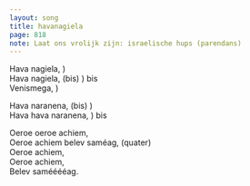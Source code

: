 ```yaml
---
layout: song
title: havanagiela
page: 818
note: Laat ons vrolijk zijn: israelische hups (parendans)
---
```


Hava nagiela,		)  
Hava nagiela, (bis)	) bis  
Venismega,		)  

Hava naranena, (bis)	)  
Hava hava naranena,	) bis  

Oeroe oeroe achiem,  
Oeroe achiem belev saméag, (quater)  
Oeroe achiem,  
Oeroe achiem,  
Belev samééééag.  
